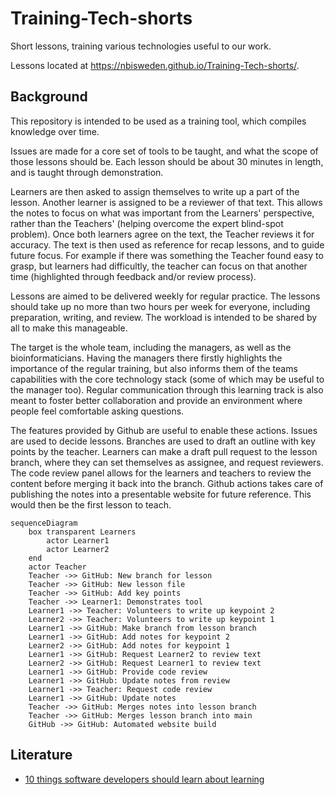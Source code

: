 # Training-Tech-shorts
Short lessons, training various technologies useful to our work.

Lessons located at https://nbisweden.github.io/Training-Tech-shorts/.

## Background

This repository is intended to be used as a training tool, which
compiles knowledge over time.

Issues are made for a core set of tools to be taught, and what
the scope of those lessons should be. Each lesson should be
about 30 minutes in length, and is taught through demonstration.

Learners are then asked to assign themselves to write up a part
of the lesson. Another learner is assigned to be a reviewer of
that text. This allows the notes to focus on what was important
from the Learners' perspective, rather than the Teachers'
(helping overcome the expert blind-spot problem). Once
both learners agree on the text, the Teacher reviews it for
accuracy. The text is then used as reference for recap lessons,
and to guide future focus. For example if there was something
the Teacher found easy to grasp, but learners had difficultly,
the teacher can focus on that another time (highlighted through
feedback and/or review process).

Lessons are aimed to be delivered weekly for regular practice.
The lessons should take up no more than two hours per week for everyone,
including preparation, writing, and review. The workload is intended
to be shared by all to make this manageable.

The target is the whole team, including the managers, as well
as the bioinformaticians. Having the managers there firstly highlights
the importance of the regular training, but also informs them of the
teams capabilities with the core technology stack (some of which may
be useful to the manager too). Regular communication through this
learning track is also meant to foster better collaboration and
provide an environment where people feel comfortable asking questions.

The features provided by Github are useful to enable these actions.
Issues are used to decide lessons. Branches are used to draft
an outline with key points by the teacher. Learners can make a draft
pull request to the lesson branch, where they can set themselves
as assignee, and request reviewers. The code review panel allows
for the learners and teachers to review the content before merging
it back into the branch. Github actions takes care of publishing
the notes into a presentable website for future reference.
This would then be the first lesson to teach.

```mermaid
sequenceDiagram
    box transparent Learners
        actor Learner1
        actor Learner2
    end
    actor Teacher
    Teacher ->> GitHub: New branch for lesson
    Teacher ->> GitHub: New lesson file
    Teacher ->> GitHub: Add key points
    Teacher ->> Learner1: Demonstrates tool
    Learner1 ->> Teacher: Volunteers to write up keypoint 2
    Learner2 ->> Teacher: Volunteers to write up keypoint 1
    Learner1 ->> GitHub: Make branch from lesson branch
    Learner1 ->> GitHub: Add notes for keypoint 2
    Learner2 ->> GitHub: Add notes for keypoint 1
    Learner1 ->> GitHub: Request Learner2 to review text
    Learner2 ->> GitHub: Request Learner1 to review text
    Learner1 ->> GitHub: Provide code review
    Learner1 ->> GitHub: Update notes from review
    Learner1 ->> Teacher: Request code review
    Learner1 ->> GitHub: Update notes
    Teacher ->> GitHub: Merges notes into lesson branch
    Teacher ->> GitHub: Merges lesson branch into main
    GitHub ->> GitHub: Automated website build
```

## Literature

- [10 things software developers should learn about learning](https://cacm.acm.org/magazines/2024/1/278891-10-things-software-developers-should-learn-about-learning/fulltext)